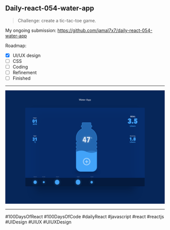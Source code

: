 ## Daily-react-054-water-app

> Challenge: create a tic-tac-toe game.

My ongoing submission: https://github.com/jamal7x7/daily-react-054-water-app


Roadmap:

- [x] UI/UX design
- [ ] CSS
- [ ] Coding
- [ ] Refinement
- [ ] Finished

---

![Alt text](src/images/daily-react-054-water-app.png?raw=true "App UI")

---

#100DaysOfReact #100DaysOfCode #dailyReact #javascript #react #reactjs #UIDesign #UIUX #UIUXDesign
